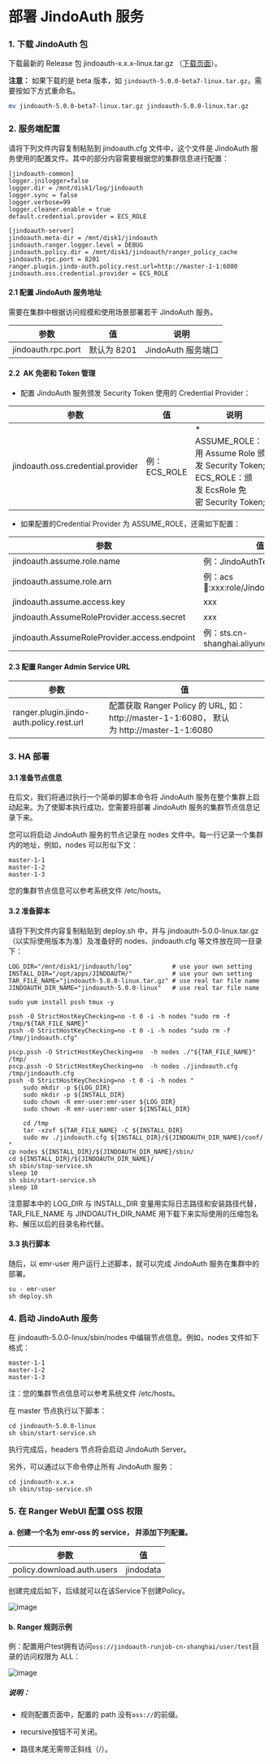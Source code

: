 # 部署 JindoAuth 服务

### 1. 下载 JindoAuth 包

下载最新的 Release 包 jindoauth-x.x.x-linux.tar.gz （[下载页面](/docs/user/5.x/5.0.0-beta7/jindodata_download.md)）。

**注意：** 如果下载的是 beta 版本，如 `jindoauth-5.0.0-beta7-linux.tar.gz`，需要按如下方式重命名。

```bash
mv jindoauth-5.0.0-beta7-linux.tar.gz jindoauth-5.0.0-linux.tar.gz
```

### 2. 服务端配置

请将下列文件内容复制粘贴到 jindoauth.cfg 文件中，这个文件是 JindoAuth 服务使用的配置文件。其中的部分内容需要根据您的集群信息进行配置：

    [jindoauth-common]
    logger.jnilogger=false
    logger.dir = /mnt/disk1/log/jindoauth
    logger.sync = false
    logger.verbose=99
    logger.cleaner.enable = true
    default.credential.provider = ECS_ROLE
    
    [jindoauth-server]
    jindoauth.meta-dir = /mnt/disk1/jindoauth
    jindoauth.ranger.logger.level = DEBUG
    jindoauth.policy.dir = /mnt/disk1/jindoauth/ranger_policy_cache
    jindoauth.rpc.port = 8201
    ranger.plugin.jindo-auth.policy.rest.url=http://master-1-1:6080
    jindoauth.oss.credential.provider = ECS_ROLE
    

#### 2.1 配置 JindoAuth 服务地址

需要在集群中根据访问规模和使用场景部署若干 JindoAuth 服务。

|  参数  |  值  |  说明  |
| --- | --- | --- |
|  jindoauth.rpc.port  | 默认为 8201 | JindoAuth 服务端口 |

#### 2.2  AK 免密和 Token 管理

*   配置 JindoAuth 服务颁发 Security Token 使用的 Credential Provider：
    

|  参数  |  值  |  说明  |
| --- | --- | --- |
|  jindoauth.oss.credential.provider  |  例：ECS\_ROLE  |  *   ASSUME\_ROLE： 使用 Assume Role 颁发 Security Token;      *   ECS\_ROLE：颁发 EcsRole 免密 Security Token;       |

*   如果配置的Credential Provider 为 ASSUME\_ROLE，还需如下配置：
    

|  参数  |  值  |  说明  |
| --- | --- | --- |
|  jindoauth.assume.role.name  |  例：JindoAuthTestRole  |  在 RAM 中创建的角色  |
|  jindoauth.assume.role.arn  |  例：acs:ram::xxx:role/JindoAuthTestRole   |  角色的ARN  |
|  jindoauth.assume.access.key   |  xxx  |  Token Service 的 accessKey   |
|  jindoauth.AssumeRoleProvider.access.secret  |  xxx  |  Token Service 的 accessKeySecret   |
|  jindoauth.AssumeRoleProvider.access.endpoint  |  例：sts.cn-shanghai.aliyuncs.com  |  Token Service 的 endpoint  |

#### 2.3 配置 Ranger Admin Service URL

|  参数  |  值  |
| --- | --- |
|  ranger.plugin.jindo-auth.policy.rest.url  |  配置获取 Ranger Policy 的 URL, 如：http://master-1-1:6080， 默认为 http://master-1-1:6080  |

### 3. HA 部署

#### 3.1 准备节点信息

在后文，我们将通过执行一个简单的脚本命令将 JindoAuth 服务在整个集群上启动起来。为了使脚本执行成功，您需要将部署 JindoAuth 服务的集群节点信息记录下来。

您可以将启动 JindoAuth 服务的节点记录在 nodes 文件中。每一行记录一个集群内的地址，例如，nodes 可以形似下文：

    master-1-1
    master-1-2
    master-1-3

您的集群节点信息可以参考系统文件 /etc/hosts。

#### 3.2 准备脚本

请将下列文件内容复制粘贴到 deploy.sh 中，并与 jindoauth-5.0.0-linux.tar.gz（以实际使用版本为准）及准备好的 nodes、jindoauth.cfg 等文件放在同一目录下：

    LOG_DIR="/mnt/disk1/jindoauth/log"           # use your own setting
    INSTALL_DIR="/opt/apps/JINDOAUTH/"           # use your own setting
    TAR_FILE_NAME="jindoauth-5.0.0-linux.tar.gz" # use real tar file name
    JINDOAUTH_DIR_NAME="jindoauth-5.0.0-linux"   # use real tar file name
    
    sudo yum install pssh tmux -y
    
    pssh -O StrictHostKeyChecking=no -t 0 -i -h nodes "sudo rm -f /tmp/${TAR_FILE_NAME}"
    pssh -O StrictHostKeyChecking=no -t 0 -i -h nodes "sudo rm -f /tmp/jindoauth.cfg"
    
    pscp.pssh -O StrictHostKeyChecking=no  -h nodes ./"${TAR_FILE_NAME}" /tmp/
    pscp.pssh -O StrictHostKeyChecking=no  -h nodes ./jindoauth.cfg /tmp/jindoauth.cfg
    pssh -O StrictHostKeyChecking=no -t 0 -i -h nodes "
        sudo mkdir -p ${LOG_DIR}
        sudo mkdir -p ${INSTALL_DIR}
        sudo chown -R emr-user:emr-user ${LOG_DIR}
        sudo chown -R emr-user:emr-user ${INSTALL_DIR}
    
        cd /tmp
        tar -xzvf ${TAR_FILE_NAME} -C ${INSTALL_DIR}
        sudo mv ./jindoauth.cfg ${INSTALL_DIR}/${JINDOAUTH_DIR_NAME}/conf/
    "
    cp nodes ${INSTALL_DIR}/${JINDOAUTH_DIR_NAME}/sbin/
    cd ${INSTALL_DIR}/${JINDOAUTH_DIR_NAME}/
    sh sbin/stop-service.sh
    sleep 10
    sh sbin/start-service.sh
    sleep 10

注意脚本中的 LOG\_DIR 与 INSTALL\_DIR 变量用实际日志路径和安装路径代替，TAR\_FILE\_NAME 与 JINDOAUTH\_DIR\_NAME 用下载下来实际使用的压缩包名称、解压以后的目录名称代替。

#### 3.3 执行脚本

随后，以 emr-user 用户运行上述脚本，就可以完成 JindoAuth 服务在集群中的部署。

    su - emr-user
    sh deploy.sh

### 4. 启动 JindoAuth 服务

在 jindoauth-5.0.0-linux/sbin/nodes 中编辑节点信息。例如，nodes 文件如下格式：

    master-1-1
    master-1-2
    master-1-3

注：您的集群节点信息可以参考系统文件 /etc/hosts。

在 master 节点执行以下脚本：

    cd jindoauth-5.0.0-linux
    sh sbin/start-service.sh

执行完成后，headers 节点将会启动 JindoAuth Server。

另外，可以通过以下命令停止所有 JindoAuth 服务：

    cd jindoauth-x.x.x
    sh sbin/stop-service.sh

### 5. 在 Ranger WebUI 配置 OSS 权限

#### a. 创建一个名为 emr-oss 的 service， 并添加下列配置。

|  参数  |  值  |
| --- | --- |
|  policy.download.auth.users  |  jindodata  |

创建完成后如下，后续就可以在该Service下创建Policy。

![image](https://alidocs.oss-cn-zhangjiakou.aliyuncs.com/res/WgZOZxxjDk58nLX8/img/6bbe0968-f5a6-4d81-9a08-cebea9345d31.png)

#### b. Ranger 规则示例

例：配置用户test拥有访问`oss://jindoauth-runjob-cn-shanghai/user/test`目录的访问权限为 ALL：

![image](https://alidocs.oss-cn-zhangjiakou.aliyuncs.com/res/WgZOZxxjDk58nLX8/img/b2c86e9f-cdd4-40bd-a9eb-bbd45a4c3d62.png)

##### 说明：

*   规则配置页面中，配置的 path 没有`oss://`的前缀。
    
*   recursive按钮不可关闭。
    
*   路径末尾无需带正斜线（/）。
